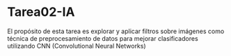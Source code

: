 # Tarea02-IA
El propósito de esta tarea es explorar y aplicar filtros sobre imágenes como técnica de preprocesamiento de datos para mejorar clasificadores utilizando CNN (Convolutional Neural Networks)
